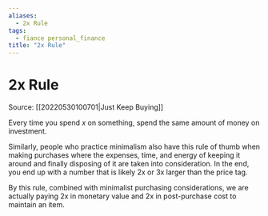 ```yaml
---
aliases:
  - 2x Rule
tags:
  - fiance personal_finance
title: "2x Rule"
---
```


# 2x Rule

Source: [[20220530100701|Just Keep Buying]]

Every time you spend $x$ on something, spend the same amount of money on investment.

Similarly, people who practice minimalism also have this rule of thumb when making purchases where the expenses, time, and energy of keeping it around and finally disposing of it are taken into consideration. In the end, you end up with a number that is likely 2x or 3x larger than the price tag.

By this rule, combined with minimalist purchasing considerations, we are actually paying 2x in monetary value and 2x in post-purchase cost to maintain an item.